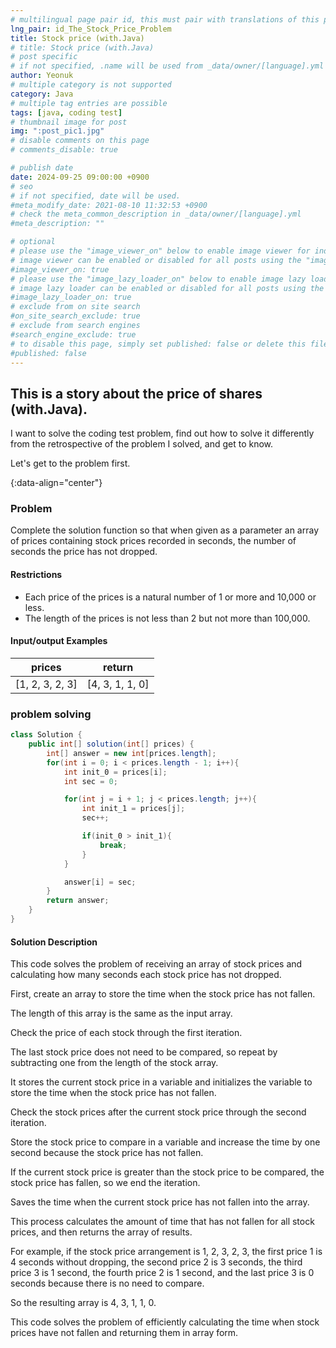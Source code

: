 ```yaml
---
# multilingual page pair id, this must pair with translations of this page. (This name must be unique)
lng_pair: id_The_Stock_Price_Problem
title: Stock price (with.Java)
# title: Stock price (with.Java)
# post specific
# if not specified, .name will be used from _data/owner/[language].yml
author: Yeonuk
# multiple category is not supported
category: Java
# multiple tag entries are possible
tags: [java, coding test]
# thumbnail image for post
img: ":post_pic1.jpg"
# disable comments on this page
# comments_disable: true

# publish date
date: 2024-09-25 09:00:00 +0900
# seo
# if not specified, date will be used.
#meta_modify_date: 2021-08-10 11:32:53 +0900
# check the meta_common_description in _data/owner/[language].yml
#meta_description: ""

# optional
# please use the "image_viewer_on" below to enable image viewer for individual pages or posts (_posts/ or [language]/_posts folders).
# image viewer can be enabled or disabled for all posts using the "image_viewer_posts: true" setting in _data/conf/main.yml.
#image_viewer_on: true
# please use the "image_lazy_loader_on" below to enable image lazy loader for individual pages or posts (_posts/ or [language]/_posts folders).
# image lazy loader can be enabled or disabled for all posts using the "image_lazy_loader_posts: true" setting in _data/conf/main.yml.
#image_lazy_loader_on: true
# exclude from on site search
#on_site_search_exclude: true
# exclude from search engines
#search_engine_exclude: true
# to disable this page, simply set published: false or delete this file
#published: false
---
```


<!-- outline-start -->

## This is a story about the price of shares (with.Java).

I want to solve the coding test problem, find out how to solve it differently from the retrospective of the problem I solved, and get to know.

Let's get to the problem first.

{:data-align="center"}

<!-- outline-end -->

### Problem

Complete the solution function so that when given as a parameter an array of prices containing stock prices recorded in seconds, the number of seconds the price has not dropped.

#### Restrictions

- Each price of the prices is a natural number of 1 or more and 10,000 or less.
- The length of the prices is not less than 2 but not more than 100,000.

#### Input/output Examples

| prices          | return          |
| --------------- | --------------- |
| [1, 2, 3, 2, 3] | [4, 3, 1, 1, 0] |

<!-- | priorities         | location | return |
| ------------------ | -------- | ------ |
| [2, 1, 3, 2]       | 2        | 1      |
| [1, 1, 9, 1, 1, 1] | 0        | 5      | -->

### problem solving

```java
class Solution {
    public int[] solution(int[] prices) {
        int[] answer = new int[prices.length];
        for(int i = 0; i < prices.length - 1; i++){
            int init_0 = prices[i];
            int sec = 0;

            for(int j = i + 1; j < prices.length; j++){
                int init_1 = prices[j];
                sec++;

                if(init_0 > init_1){
                    break;
                }
            }

            answer[i] = sec;
        }
        return answer;
    }
}
```

#### Solution Description

This code solves the problem of receiving an array of stock prices and calculating how many seconds each stock price has not dropped.

First, create an array to store the time when the stock price has not fallen.

The length of this array is the same as the input array.

Check the price of each stock through the first iteration.

The last stock price does not need to be compared, so repeat by subtracting one from the length of the stock array.

It stores the current stock price in a variable and initializes the variable to store the time when the stock price has not fallen.

Check the stock prices after the current stock price through the second iteration.

Store the stock price to compare in a variable and increase the time by one second because the stock price has not fallen.

If the current stock price is greater than the stock price to be compared, the stock price has fallen, so we end the iteration.

Saves the time when the current stock price has not fallen into the array.

This process calculates the amount of time that has not fallen for all stock prices, and then returns the array of results.

For example, if the stock price arrangement is 1, 2, 3, 2, 3, the first price 1 is 4 seconds without dropping, the second price 2 is 3 seconds, the third price 3 is 1 second, the fourth price 2 is 1 second, and the last price 3 is 0 seconds because there is no need to compare.

So the resulting array is 4, 3, 1, 1, 0.

This code solves the problem of efficiently calculating the time when stock prices have not fallen and returning them in array form.
